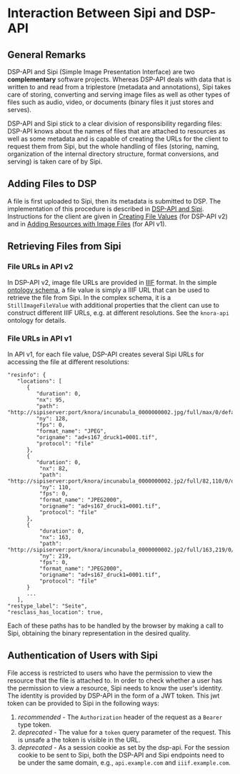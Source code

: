 <!---
 * Copyright © 2021 - 2023 Swiss National Data and Service Center for the Humanities and/or DaSCH Service Platform contributors.
 * SPDX-License-Identifier: Apache-2.0
-->

# Interaction Between Sipi and DSP-API

## General Remarks

DSP-API and Sipi (Simple Image Presentation Interface) are two
**complementary** software projects. Whereas DSP-API deals with data that
is written to and read from a triplestore (metadata and annotations),
Sipi takes care of storing, converting and serving image files as well
as other types of files such as audio, video, or documents (binary files
it just stores and serves).

DSP-API and Sipi stick to a clear division of responsibility regarding
files: DSP-API knows about the names of files that are attached to
resources as well as some metadata and is capable of creating the URLs
for the client to request them from Sipi, but the whole handling of
files (storing, naming, organization of the internal directory
structure, format conversions, and serving) is taken care of by Sipi.

## Adding Files to DSP

A file is first uploaded to Sipi, then its metadata is submitted to
DSP. The implementation of this procedure is described in
[DSP-API and Sipi](../05-internals/design/api-v2/sipi.md). Instructions
for the client are given in
[Creating File Values](../03-endpoints/api-v2/editing-values.md#creating-file-values)
(for DSP-API v2) and in
[Adding Resources with Image Files](../03-endpoints/api-v1/adding-resources.md#adding-resources-with-image-files)
(for API v1).

## Retrieving Files from Sipi

### File URLs in API v2

In DSP-API v2, image file URLs are provided in [IIIF](https://iiif.io/) format. In the simple
[ontology schema](../03-endpoints/api-v2/introduction.md#api-schema), a file value is simply
a IIIF URL that can be used to retrieve the file from Sipi. In the complex schema,
it is a `StillImageFileValue` with additional properties that the client can use to construct
different IIIF URLs, e.g. at different resolutions. See the `knora-api` ontology for details.

### File URLs in API v1

In API v1, for each file value, DSP-API creates several Sipi URLs for accessing the file at different
resolutions:

```
"resinfo": {
   "locations": [
      {
         "duration": ​0,
         "nx": ​95,
         "path": "http://sipiserver:port/knora/incunabula_0000000002.jpg/full/max/0/default.jpg",
         "ny": ​128,
         "fps": ​0,
         "format_name": "JPEG",
         "origname": "ad+s167_druck1=0001.tif",
         "protocol": "file"
      },
      {
         "duration": ​0,
          "nx": ​82,
          "path": "http://sipiserver:port/knora/incunabula_0000000002.jp2/full/82,110/0/default.jpg",
          "ny": ​110,
          "fps": ​0,
          "format_name": "JPEG2000",
          "origname": "ad+s167_druck1=0001.tif",
          "protocol": "file"
      },
      {
          "duration": ​0,
          "nx": ​163,
          "path": "http://sipiserver:port/knora/incunabula_0000000002.jp2/full/163,219/0/default.jpg",
          "ny": ​219,
          "fps": ​0,
          "format_name": "JPEG2000",
          "origname": "ad+s167_druck1=0001.tif",
          "protocol": "file"
      }
      ...
   ],
"restype_label": "Seite",
"resclass_has_location": true,
```

Each of these paths has to be handled by the browser by making a call to
Sipi, obtaining the binary representation in the desired quality.

## Authentication of Users with Sipi

File access is restricted to users who have the permission to view the resource that the file is attached to.
In order to check whether a user has the permission to view a resource, Sipi needs to know the user's identity.
The identity is provided by DSP-API in the form of a JWT token.
This jwt token can be provided to Sipi in the following ways:

1. _recommended_ - The `Authorization` header of the request as a `Bearer` type token.
2. _deprecated_ - The value for a `token` query parameter of the request. This is unsafe a the token is visible in the
   URL.
3. _deprecated_ - As a session cookie as set by the dsp-api. For the session cookie to be sent to Sipi, both the DSP-API
   and Sipi endpoints need to
   be under the same domain, e.g., `api.example.com` and `iiif.example.com`.
